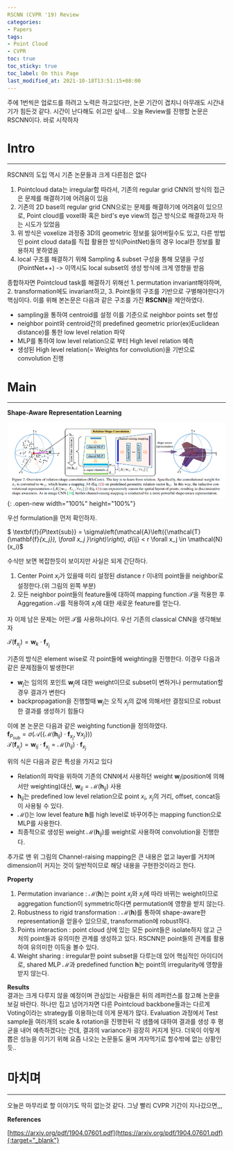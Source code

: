 ```yaml
---
RSCNN (CVPR '19) Review
categories:
- Papers
tags:
- Point Cloud
- CVPR
toc: true
toc_sticky: true
toc_label: On this Page
last_modified_at: 2021-10-18T13:51:15+08:00
---
```


주에 1번씩은 업로드를 하려고 노력은 하고있다만, 논문 기간이 겹치니 아무래도 시간내기가 힘든것 같다. 시간이 난다해도 쉬고만 싶네... 오늘 Review를 진행할 논문은 RSCNN이다. 바로 시작하자

# Intro
___
RSCNN의 도입 역시 기존 논문들과 크게 다른점은 없다
1. Pointcloud data는 irregular함 따라서, 기존의 regular grid CNN의 방식의 접근은 문제를 해결하기에 어려움이 있음  
2. 기존의 2D base의 regular grid CNN으로는 문제를 해결하기에 어려움이 있으므로, Point cloud를 voxel화 혹은 bird's eye view의 접근 방식으로 해결하고자 하는 시도가 있었음  
3. 위 방식은 voxelize 과정중 3D의 geometric 정보를 잃어버릴수도 있고, 다른 방법인 point cloud data를 직접 활용한 방식(PointNet)들의 경우 local한 정보를 활용하지 못하였음  
4. local 구조를 해결하기 위해 Sampling & subset 구성을 통해 모델을 구성(PointNet++) -> 이역시도 local subset의 생성 방식에 크게 영향을 받음  

종합하자면 Pointcloud task를 해결하기 위해선 1. permutation invariant해야하며, 2. transformation에도 invariant하고, 3. Point들의 구조를 기반으로 구별해야한다가 핵심이다.
이를 위해 본논문은 다음과 같은 구조를 가진 **RSCNN**을 제안하였다.  

- sampling을 통하여 centroid를 설정 이를 기준으로 neighbor points set 형성
- neighbor point와 centroid간의 predefined geometric prior(ex)Euclidean distance)를 통한 low level relation 파악
- MLP를 통하여 low level relation으로 부터 High level relation 예측
- 생성된 High level relation(= Weights for convolution)을 기반으로 convolution 진행

# Main
___
**Shape-Aware Representation Learning**  

![fig1](/assets/images/posts/RSCNN-fig1.PNG){: .open-new width="100%" height="100%"}  

우선 formulation을 먼저 확인하자.

$ \textbf{f}_{P_\text{sub}} = \sigma\left(\mathcal{A}\left(\{\mathcal{T}(\mathbf{f}_{x_j}), \forall x_j \}\right)\right), d_{ij} < r \forall x_j \in \mathcal{N}(x_i)$

수식만 보면 복잡한듯이 보이지만 사실은 되게 간단하다.
1. Center Point $x_i$가 있을때 미리 설정된 distance r 이내의 point들을 neighbor로 설정한다.(위 그림의 왼쪽 부분)
2. 모든 neighbor point들의 feature들에 대하여 mapping function $\mathcal{T}$을 적용한 후  Aggregation $\mathcal{A}$를 적용하여 $x_i$에 대한 새로운 feature를 얻는다.


자 이제 남은 문제는 어떤 $\mathcal{T}$를 사용하냐이다. 우선 기존의 classical CNN을 생각해보자

$\mathcal{T}\left(\mathbf{f}_{x_j}\right) = \mathbf{w}_k \cdot \mathbf{f}_{x_j}$ 


기존의 방식은 element wise로 각 point들에 weighting을 진행한다. 이경우 다음과 같은 문제점들이 발생한다!
- $\mathbf{w}_j$는 임의의 포인트 $\mathbf{w}_j$에 대한 weight이므로 subset이 변하거나 permutation할 경우 결과가 변한다
- backpropagation을 진행할때 $\mathbf{w}_j$는 오직 $x_j$의 값에 의해서만 결정되므로 robust한 결과를 생성하기 힘들다

이에 본 논문은 다음과 같은 weighting function을 정의하였다.  
$\mathbf{f}_{P_\text{sub}} = \sigma\left(\mathcal{A}\left(\{\mathcal{M}(\mathbf{h}_{ij})\cdot\mathbf{f}_{x_j}, \forall x_j \}\right)\right)$  
$\mathcal{T}\left(\mathbf{f}_{x_j}\right) = \mathbf{w}_{ij} \cdot \mathbf{f}_{x_j} = \mathcal{M}(h_{ij}) \cdot \mathbf{f}_{x_j}$  

위의 식은 다음과 같은 특성을 가지고 있다
- Relation의 파악을 위하여 기존의 CNN에서 사용하던 weight $\mathbf{w}_j$(position에 의해서만 weighting)대신, $\mathbf{w}_{ij} = \mathcal{M}(\mathbf{h}_{ij})$ 사용
- $\mathbf{h}_{ij}$는 predefined low level relation으로 point $x_i$, $x_j$의 거리, offset, concat등이 사용될 수 있다.
- $\mathcal{M}()$는 low level feature $\mathbf{h}$를 high level로 바꾸어주는 mapping function으로 MLP를 사용한다.
- 최종적으로 생성된 weight $\mathcal{M}(\mathbf{h}_{ij})$를 weight로 사용하여 convolution을 진행한다. 

추가로 맨 위 그림의 Channel-raising mapping은 큰 내용은 없고 layer를 거치며 dimension이 커지는 것이 일반적이므로 해당 내용을 구현한것이라고 한다. 

**Property**
1. Permutation invariance : $\mathcal{M}(\mathbf{h})$는 point $x_i$와 $x_j$에 따라 바뀌는 weight이므로 aggregation function이 symmetric하다면 permutation에 영향을 받지 않는다.
2. Robustness to rigid transformation : $\mathcal{M}(\mathbf{h})$를 통하여 shape-aware한 representation을 얻을수 있으므로, transformation에 robust하다.
3. Points interaction : point cloud 상에 있는 모든 point들은 isolate하지 않고 근처의 point들과 유의미한 관계를 생성하고 있다. RSCNN은 point들의 관계를 활용하여 유의미한 이득을 볼수 있다.
4. Weight sharing : irregular한 point subset을 다루는데 있어 핵심적인 아이디어로, shared MLP $\mathcal{M}$과 predefined function $\mathbf{h}$는 point의 irregularity에 영향을 받지 않는다.


**Results**  
결과는 크게 다루지 않을 예정이며 관심있는 사람들은 뒤의 레퍼런스를 참고해 논문을 보길 바란다. 
하나만 집고 넘어가자면 다른 Pointcloud backbone들과는 다르게 Voting이라는 strategy를 이용하는데 이게 문제가 많다. 
Evaluation 과정에서 Test sample을 여러개의 scale & rotation을 진행한뒤 각 샘플에 대하여 결과를 생성 후 평균을 내어 예측하겠다는 건데, 결과의 variance가 굉장히 커지게 된다.
더욱이 이렇게 뽑은 성능을 이기기 위해 요즘 나오는 논문들도 울며 겨자먹기로 할수밖에 없는 상황인듯..

# 마치며
___
오늘은 마무리로 할 이야기도 딱히 없는것 같다. 그냥 빨리 CVPR 기간이 지나갔으면,,,

**References**

[https://arxiv.org/pdf/1904.07601.pdf](https://arxiv.org/pdf/1904.07601.pdf){:target="_blank"}  
